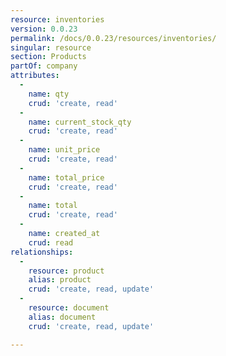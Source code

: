 ```yaml
---
resource: inventories
version: 0.0.23
permalink: /docs/0.0.23/resources/inventories/
singular: resource
section: Products
partOf: company
attributes:
  -
    name: qty
    crud: 'create, read'
  -
    name: current_stock_qty
    crud: 'create, read'
  -
    name: unit_price
    crud: 'create, read'
  -
    name: total_price
    crud: 'create, read'
  -
    name: total
    crud: 'create, read'
  -
    name: created_at
    crud: read
relationships:
  -
    resource: product
    alias: product
    crud: 'create, read, update'
  -
    resource: document
    alias: document
    crud: 'create, read, update'

---
```

